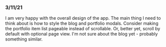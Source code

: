 ### 3/11/21

I am very happy with the overall design of the app. The main thing I need to think about is how to style the blog and portfolio modals. Consider making the portfolio item list pageable instead of scrollable. Or, better yet, scroll by default with optional page view. I'm not sure about the blog yet - probably something similar.